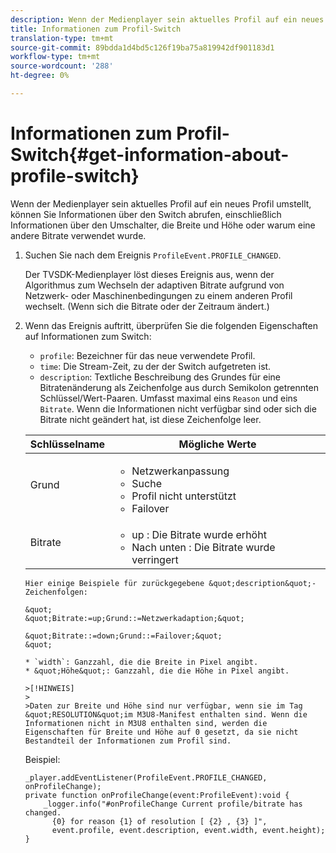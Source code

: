 ```yaml
---
description: Wenn der Medienplayer sein aktuelles Profil auf ein neues Profil umstellt, können Sie Informationen über den Switch abrufen, einschließlich Informationen über den Umschalter, die Breite und Höhe oder warum eine andere Bitrate verwendet wurde.
title: Informationen zum Profil-Switch
translation-type: tm+mt
source-git-commit: 89bdda1d4bd5c126f19ba75a819942df901183d1
workflow-type: tm+mt
source-wordcount: '288'
ht-degree: 0%

---
```



# Informationen zum Profil-Switch{#get-information-about-profile-switch}

Wenn der Medienplayer sein aktuelles Profil auf ein neues Profil umstellt, können Sie Informationen über den Switch abrufen, einschließlich Informationen über den Umschalter, die Breite und Höhe oder warum eine andere Bitrate verwendet wurde.

1. Suchen Sie nach dem Ereignis `ProfileEvent.PROFILE_CHANGED`.

   Der TVSDK-Medienplayer löst dieses Ereignis aus, wenn der Algorithmus zum Wechseln der adaptiven Bitrate aufgrund von Netzwerk- oder Maschinenbedingungen zu einem anderen Profil wechselt. (Wenn sich die Bitrate oder der Zeitraum ändert.)
1. Wenn das Ereignis auftritt, überprüfen Sie die folgenden Eigenschaften auf Informationen zum Switch:

   * `profile`: Bezeichner für das neue verwendete Profil.
   * `time`: Die Stream-Zeit, zu der der Switch aufgetreten ist.
   * `description`: Textliche Beschreibung des Grundes für eine Bitratenänderung als Zeichenfolge aus durch Semikolon getrennten Schlüssel/Wert-Paaren. Umfasst maximal eins `Reason` und eins `Bitrate`. Wenn die Informationen nicht verfügbar sind oder sich die Bitrate nicht geändert hat, ist diese Zeichenfolge leer.

   <table id="table_E400FD9C57FF40CBAC14AF6847CD8301"> 
    <thead> 
      <tr> 
      <th colname="col1" class="entry"> Schlüsselname </th> 
      <th colname="col2" class="entry"> Mögliche Werte </th> 
      </tr> 
    </thead>
    <tbody> 
      <tr> 
      <td colname="col1"> <span class="codeph"> Grund  </span> </td> 
      <td colname="col2"> 
       <ul id="ul_37DDE3F297634ED6B47DF5D73F969369"> 
       <li id="li_E374B029E1AF40689D70A9D30E057C5B">Netzwerkanpassung </li> 
       <li id="li_753862EEF1C9474EA8E20C89F5EF5D8D">Suche </li> 
       <li id="li_EC14923F92CF4D11A47928A8D2DE6D8B">Profil nicht unterstützt </li> 
       <li id="li_695AB4A89C9D4833AF6D8B6424FC912B">Failover </li> 
       </ul> </td> 
      </tr> 
      <tr> 
      <td colname="col1"> <span class="codeph"> Bitrate  </span> </td> 
      <td colname="col2"> 
       <ul id="ul_1B49BD90A91147359712E1AFD8877E23"> 
       <li id="li_1C8E593C65D34742B14A8D0EAD43E0A9"> <span class="codeph"> up  </span>: Die Bitrate wurde erhöht </li> 
       <li id="li_B1A00E3985A849B6855E15CF70D79BB8"> <span class="codeph"> Nach unten  </span>: Die Bitrate wurde verringert </li> 
       </ul> </td> 
      </tr> 
    </tbody>
</table>

    Hier einige Beispiele für zurückgegebene &quot;description&quot;-Zeichenfolgen:
    
    &quot;
    &quot;Bitrate:=up;Grund::=Netzwerkadaption;&quot;
    
    &quot;Bitrate::=down;Grund::=Failover;&quot;
    &quot;
    
    * `width`: Ganzzahl, die die Breite in Pixel angibt.
    * &quot;Höhe&quot;: Ganzzahl, die die Höhe in Pixel angibt.
    
    >[!HINWEIS]
    >
    >Daten zur Breite und Höhe sind nur verfügbar, wenn sie im Tag &quot;RESOLUTION&quot;im M3U8-Manifest enthalten sind. Wenn die Informationen nicht in M3U8 enthalten sind, werden die Eigenschaften für Breite und Höhe auf 0 gesetzt, da sie nicht Bestandteil der Informationen zum Profil sind.

<!--<a id="example_A713D420AE2E4E3CB7B78C6BC732BE90"></a>-->

Beispiel:

```
_player.addEventListener(ProfileEvent.PROFILE_CHANGED, onProfileChange); 
private function onProfileChange(event:ProfileEvent):void { 
    _logger.info("#onProfileChange Current profile/bitrate has changed.  
      {0} for reason {1} of resolution [ {2} , {3} ]",  
      event.profile, event.description, event.width, event.height); 
}
```
